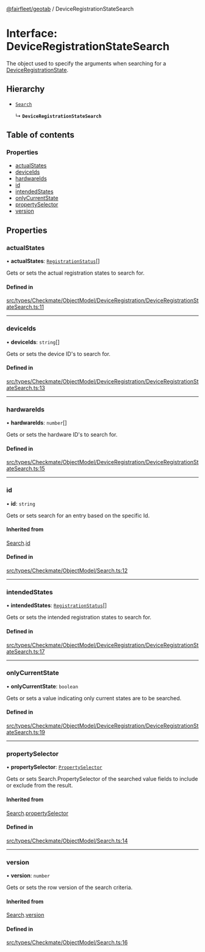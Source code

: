 [@fairfleet/geotab](../README.md) / DeviceRegistrationStateSearch

# Interface: DeviceRegistrationStateSearch

The object used to specify the arguments when searching for a [DeviceRegistrationState](DeviceRegistrationState.md).

## Hierarchy

- [`Search`](Search.md)

  ↳ **`DeviceRegistrationStateSearch`**

## Table of contents

### Properties

- [actualStates](DeviceRegistrationStateSearch.md#actualstates)
- [deviceIds](DeviceRegistrationStateSearch.md#deviceids)
- [hardwareIds](DeviceRegistrationStateSearch.md#hardwareids)
- [id](DeviceRegistrationStateSearch.md#id)
- [intendedStates](DeviceRegistrationStateSearch.md#intendedstates)
- [onlyCurrentState](DeviceRegistrationStateSearch.md#onlycurrentstate)
- [propertySelector](DeviceRegistrationStateSearch.md#propertyselector)
- [version](DeviceRegistrationStateSearch.md#version)

## Properties

### actualStates

• **actualStates**: [`RegistrationStatus`](../README.md#registrationstatus)[]

Gets or sets the actual registration states to search for.

#### Defined in

[src/types/Checkmate/ObjectModel/DeviceRegistration/DeviceRegistrationStateSearch.ts:11](https://github.com/fairfleet/geotab/blob/b682f10/src/types/Checkmate/ObjectModel/DeviceRegistration/DeviceRegistrationStateSearch.ts#L11)

___

### deviceIds

• **deviceIds**: `string`[]

Gets or sets the device ID's to search for.

#### Defined in

[src/types/Checkmate/ObjectModel/DeviceRegistration/DeviceRegistrationStateSearch.ts:13](https://github.com/fairfleet/geotab/blob/b682f10/src/types/Checkmate/ObjectModel/DeviceRegistration/DeviceRegistrationStateSearch.ts#L13)

___

### hardwareIds

• **hardwareIds**: `number`[]

Gets or sets the hardware ID's to search for.

#### Defined in

[src/types/Checkmate/ObjectModel/DeviceRegistration/DeviceRegistrationStateSearch.ts:15](https://github.com/fairfleet/geotab/blob/b682f10/src/types/Checkmate/ObjectModel/DeviceRegistration/DeviceRegistrationStateSearch.ts#L15)

___

### id

• **id**: `string`

Gets or sets search for an entry based on the specific Id.

#### Inherited from

[Search](Search.md).[id](Search.md#id)

#### Defined in

[src/types/Checkmate/ObjectModel/Search.ts:12](https://github.com/fairfleet/geotab/blob/b682f10/src/types/Checkmate/ObjectModel/Search.ts#L12)

___

### intendedStates

• **intendedStates**: [`RegistrationStatus`](../README.md#registrationstatus)[]

Gets or sets the intended registration states to search for.

#### Defined in

[src/types/Checkmate/ObjectModel/DeviceRegistration/DeviceRegistrationStateSearch.ts:17](https://github.com/fairfleet/geotab/blob/b682f10/src/types/Checkmate/ObjectModel/DeviceRegistration/DeviceRegistrationStateSearch.ts#L17)

___

### onlyCurrentState

• **onlyCurrentState**: `boolean`

Gets or sets a value indicating only current states are to be searched.

#### Defined in

[src/types/Checkmate/ObjectModel/DeviceRegistration/DeviceRegistrationStateSearch.ts:19](https://github.com/fairfleet/geotab/blob/b682f10/src/types/Checkmate/ObjectModel/DeviceRegistration/DeviceRegistrationStateSearch.ts#L19)

___

### propertySelector

• **propertySelector**: [`PropertySelector`](PropertySelector.md)

Gets or sets Search.PropertySelector of the searched value fields to include or exclude from the result.

#### Inherited from

[Search](Search.md).[propertySelector](Search.md#propertyselector)

#### Defined in

[src/types/Checkmate/ObjectModel/Search.ts:14](https://github.com/fairfleet/geotab/blob/b682f10/src/types/Checkmate/ObjectModel/Search.ts#L14)

___

### version

• **version**: `number`

Gets or sets the row version of the search criteria.

#### Inherited from

[Search](Search.md).[version](Search.md#version)

#### Defined in

[src/types/Checkmate/ObjectModel/Search.ts:16](https://github.com/fairfleet/geotab/blob/b682f10/src/types/Checkmate/ObjectModel/Search.ts#L16)
